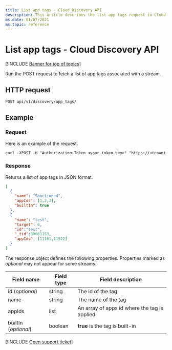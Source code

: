 ```yaml
---
title: List app tags - Cloud Discovery API
description: This article describes the list app tags request in Cloud App Security's Cloud Discovery API.
ms.date: 01/07/2021
ms.topic: reference
---
```

# List app tags - Cloud Discovery API

[!INCLUDE [Banner for top of topics](includes/banner.md)]

Run the POST request to fetch a list of app tags associated with a stream.

## HTTP request

```rest
POST api/v1/discovery/app_tags/
```

## Example

### Request

Here is an example of the request.

```rest
curl -XPOST -H "Authorization:Token <your_token_key>" "https://<tenant_id>.<tenant_region>.contoso.com/api/v1/discovery/app_tags/"
```

### Response

Returns a list of app tags in JSON format.

```json
[
  {
    "name": "Sanctioned",
    "appIds": [1,2,3],
    "builtIn": true
  },
  {
    "name": "test",
    "target": 6,
    "id":"test",
    "_tid":39661153,
    "appIds": [11161,11522]
  }
]
```

The response object defines the following properties. Properties marked as *optional* may not appear for some streams.

| Field name | Field type | Field description |
|--|--|--|
| id (*optional*) | string | The id of the tag |
| name | string | The name of the tag |
| appIds | list | An array of apps id where the tag is applied |
| builtIn (*optional*) | boolean | **true** is the tag is built-in |

[!INCLUDE [Open support ticket](includes/support.md)]
